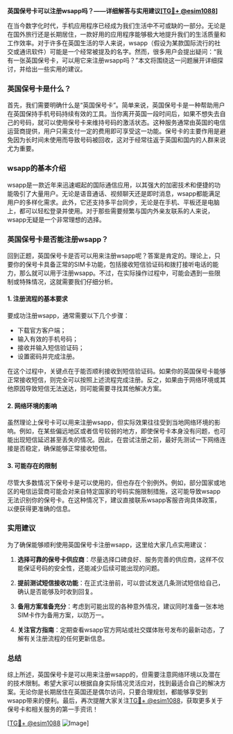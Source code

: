 **英国保号卡可以注册wsapp吗？——详细解答与实用建议[[TG💪+ @esim1088](https://t.me/s/esim1088)]**

在当今数字化时代，手机应用程序已经成为我们生活中不可或缺的一部分。无论是在国外旅行还是长期居住，一款好用的应用程序能够极大地提升我们的生活质量和工作效率。对于许多在英国生活的华人来说，wsapp（假设为某款国际流行的社交或通讯软件）可能是一个经常被提及的名字。然而，很多用户会提出疑问：“我有一张英国保号卡，可以用它来注册wsapp吗？”本文将围绕这一问题展开详细探讨，并给出一些实用的建议。

### 英国保号卡是什么？

首先，我们需要明确什么是“英国保号卡”。简单来说，英国保号卡是一种帮助用户在英国保持手机号码持续有效的工具。当你离开英国一段时间后，如果不想失去自己的号码，就可以使用保号卡来维持号码的激活状态。这种服务通常由英国的电信运营商提供，用户只需支付一定的费用即可享受这一功能。保号卡的主要作用是避免因为长时间未使用而导致号码被回收，这对于经常往返于英国和国内的人群来说尤为重要。

### wsapp的基本介绍

wsapp是一款近年来迅速崛起的国际通信应用，以其强大的加密技术和便捷的功能吸引了大量用户。无论是语音通话、视频聊天还是即时消息，wsapp都能满足用户的多样化需求。此外，它还支持多平台同步，无论是在手机、平板还是电脑上，都可以轻松登录并使用。对于那些需要频繁与国内外亲友联系的人来说，wsapp无疑是一个非常理想的选择。

### 英国保号卡是否能注册wsapp？

回到正题，英国保号卡是否可以用来注册wsapp呢？答案是肯定的。理论上，只要你的保号卡具备正常的SIM卡功能，包括接收短信验证码和拨打接听电话的能力，那么就可以用于注册wsapp。不过，在实际操作过程中，可能会遇到一些限制或特殊情况，这就需要我们仔细分析。

#### 1. 注册流程的基本要求
要成功注册wsapp，通常需要以下几个步骤：
- 下载官方客户端；
- 输入有效的手机号码；
- 接收并输入短信验证码；
- 设置密码并完成注册。

在这个过程中，关键点在于能否顺利接收到短信验证码。如果你的英国保号卡能够正常接收短信，则完全可以按照上述流程完成注册。反之，如果由于网络环境或其他原因导致短信无法送达，则可能需要寻找其他解决方案。

#### 2. 网络环境的影响
虽然理论上保号卡可以用来注册wsapp，但实际效果往往受到当地网络环境的影响。例如，在某些偏远地区或者信号较弱的地方，即使保号卡本身没有问题，也可能出现短信延迟甚至丢失的情况。因此，在尝试注册之前，最好先测试一下网络连接是否稳定，确保能够正常接收短信。

#### 3. 可能存在的限制
尽管大多数情况下保号卡是可以使用的，但也存在个别例外。例如，部分国家或地区的电信运营商可能会对来自特定国家的号码实施限制措施，这可能导致wsapp无法识别你的保号卡。在这种情况下，建议直接联系wsapp客服咨询具体政策，以便获得更准确的信息。

### 实用建议

为了确保能够顺利使用英国保号卡注册wsapp，这里给大家几点实用建议：

1. **选择可靠的保号卡供应商**：尽量选择口碑良好、服务完善的供应商，这样不仅能保证号码的安全性，还能减少后续可能出现的问题。
   
2. **提前测试短信接收功能**：在正式注册前，可以尝试发送几条测试短信给自己，确认是否能够及时收到回复。

3. **备用方案准备充分**：考虑到可能出现的各种意外情况，建议同时准备一张本地SIM卡作为备用方案，以防万一。

4. **关注官方指南**：定期查看wsapp官方网站或社交媒体账号发布的最新动态，了解有关注册流程的任何更新信息。

### 总结

综上所述，英国保号卡是可以用来注册wsapp的，但需要注意网络环境以及潜在的技术限制。希望大家可以根据自身实际情况灵活应对，找到最适合自己的解决方案。无论你是长期居住在英国还是偶尔访问，只要合理规划，都能够享受到wsapp带来的便利。最后，再次提醒大家关注[TG💪+ @esim1088](https://t.me/s/esim1088)，获取更多关于保号卡和相关服务的第一手资讯！

[[TG💪+ @esim1088](https://t.me/s/esim1088) ![Image](https://i.postimg.cc/4NQfJmqS/Snipaste-2025-05-13-00-14-12.png)]